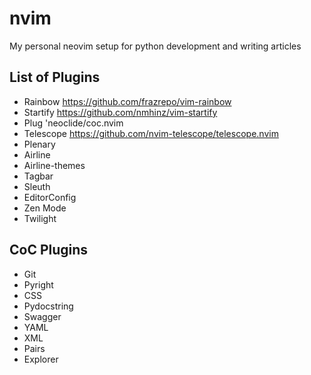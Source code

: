 # nvim
My personal neovim setup for python development and writing articles

## List of Plugins 
- Rainbow https://github.com/frazrepo/vim-rainbow
- Startify https://github.com/nmhinz/vim-startify
- Plug 'neoclide/coc.nvim
- Telescope https://github.com/nvim-telescope/telescope.nvim
- Plenary
- Airline
- Airline-themes
- Tagbar
- Sleuth
- EditorConfig
- Zen Mode
- Twilight

## CoC Plugins
- Git
- Pyright
- CSS
- Pydocstring
- Swagger
- YAML
- XML
- Pairs
- Explorer



